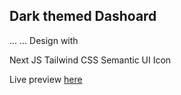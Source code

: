 ## Dark themed Dashoard
...
...
Design with

Next JS
Tailwind CSS
Semantic UI Icon

Live preview [here](https://darktailwind.vercel.app/)
